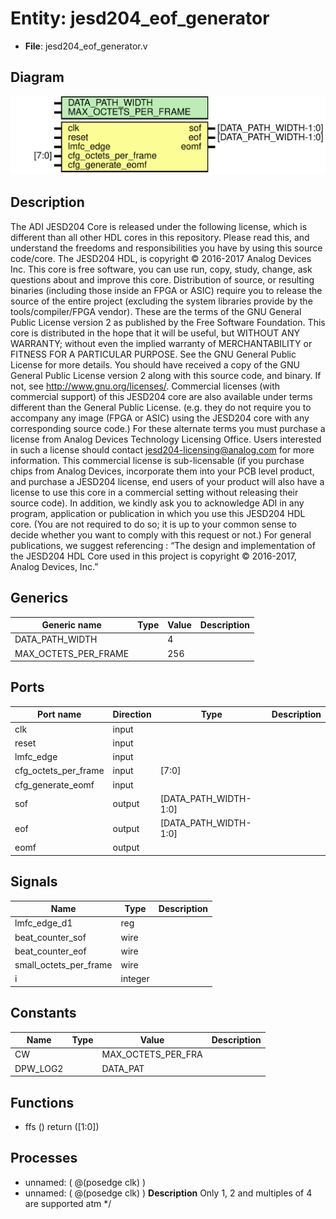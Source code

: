 # Entity: jesd204_eof_generator

- **File**: jesd204_eof_generator.v
## Diagram

![Diagram](jesd204_eof_generator.svg "Diagram")
## Description

The ADI JESD204 Core is released under the following license, which is
 different than all other HDL cores in this repository.
 Please read this, and understand the freedoms and responsibilities you have
 by using this source code/core.
 The JESD204 HDL, is copyright © 2016-2017 Analog Devices Inc.
 This core is free software, you can use run, copy, study, change, ask
 questions about and improve this core. Distribution of source, or resulting
 binaries (including those inside an FPGA or ASIC) require you to release the
 source of the entire project (excluding the system libraries provide by the
 tools/compiler/FPGA vendor). These are the terms of the GNU General Public
 License version 2 as published by the Free Software Foundation.
 This core  is distributed in the hope that it will be useful, but WITHOUT ANY
 WARRANTY; without even the implied warranty of MERCHANTABILITY or FITNESS FOR
 A PARTICULAR PURPOSE. See the GNU General Public License for more details.
 You should have received a copy of the GNU General Public License version 2
 along with this source code, and binary.  If not, see
 <http://www.gnu.org/licenses/>.
 Commercial licenses (with commercial support) of this JESD204 core are also
 available under terms different than the General Public License. (e.g. they
 do not require you to accompany any image (FPGA or ASIC) using the JESD204
 core with any corresponding source code.) For these alternate terms you must
 purchase a license from Analog Devices Technology Licensing Office. Users
 interested in such a license should contact jesd204-licensing@analog.com for
 more information. This commercial license is sub-licensable (if you purchase
 chips from Analog Devices, incorporate them into your PCB level product, and
 purchase a JESD204 license, end users of your product will also have a
 license to use this core in a commercial setting without releasing their
 source code).
 In addition, we kindly ask you to acknowledge ADI in any program, application
 or publication in which you use this JESD204 HDL core. (You are not required
 to do so; it is up to your common sense to decide whether you want to comply
 with this request or not.) For general publications, we suggest referencing :
 “The design and implementation of the JESD204 HDL Core used in this project
 is copyright © 2016-2017, Analog Devices, Inc.”
 
## Generics

| Generic name         | Type | Value | Description |
| -------------------- | ---- | ----- | ----------- |
| DATA_PATH_WIDTH      |      | 4     |             |
| MAX_OCTETS_PER_FRAME |      | 256   |             |
## Ports

| Port name            | Direction | Type                  | Description |
| -------------------- | --------- | --------------------- | ----------- |
| clk                  | input     |                       |             |
| reset                | input     |                       |             |
| lmfc_edge            | input     |                       |             |
| cfg_octets_per_frame | input     | [7:0]                 |             |
| cfg_generate_eomf    | input     |                       |             |
| sof                  | output    | [DATA_PATH_WIDTH-1:0] |             |
| eof                  | output    | [DATA_PATH_WIDTH-1:0] |             |
| eomf                 | output    |                       |             |
## Signals

| Name                   | Type    | Description |
| ---------------------- | ------- | ----------- |
| lmfc_edge_d1           | reg     |             |
| beat_counter_sof       | wire    |             |
| beat_counter_eof       | wire    |             |
| small_octets_per_frame | wire    |             |
| i                      | integer |             |
## Constants

| Name     | Type | Value              | Description |
| -------- | ---- | ------------------ | ----------- |
| CW       |      | MAX_OCTETS_PER_FRA |             |
| DPW_LOG2 |      | DATA_PAT           |             |
## Functions
- ffs <font id="function_arguments">()</font> <font id="function_return">return ([1:0])</font>
## Processes
- unnamed: ( @(posedge clk) )
- unnamed: ( @(posedge clk) )
**Description**
Only 1, 2 and multiples of 4 are supported atm */


